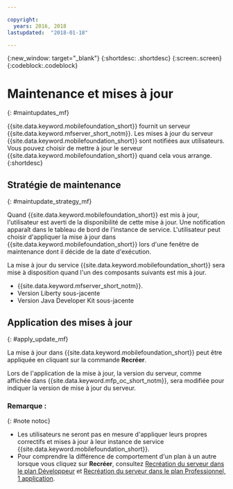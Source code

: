 ```yaml
---

copyright:
  years: 2016, 2018
lastupdated:  "2018-01-18"

---
```


{:new_window: target="_blank"}
{:shortdesc: .shortdesc}
{:screen:.screen}
{:codeblock:.codeblock}

# Maintenance et mises à jour
{: #maintupdates_mf}

{{site.data.keyword.mobilefoundation_short}} fournit un serveur {{site.data.keyword.mfserver_short_notm}}<!-- on {{site.data.keyword.containerlong}} as a container group-->. Les mises à jour du serveur {{site.data.keyword.mobilefoundation_short}} sont notifiées aux utilisateurs. Vous pouvez choisir de mettre à jour le serveur {{site.data.keyword.mobilefoundation_short}} quand cela vous arrange.
{:shortdesc}

## Stratégie de maintenance
{: #maintupdate_strategy_mf}

Quand {{site.data.keyword.mobilefoundation_short}} est mis à jour, l'utilisateur est averti de la disponibilité de cette mise à jour.  Une notification apparaît dans le tableau de bord de l'instance de service. L'utilisateur peut choisir d'appliquer la mise à jour dans {{site.data.keyword.mobilefoundation_short}} lors d'une fenêtre de maintenance dont il décide de la date d'exécution.

La mise à jour du service {{site.data.keyword.mobilefoundation_short}} sera mise à disposition quand l'un des composants suivants est mis à jour.

* {{site.data.keyword.mfserver_short_notm}}.
* Version Liberty sous-jacente
* Version Java Developer Kit sous-jacente


## Application des mises à jour
{: #apply_update_mf}

La mise à jour dans {{site.data.keyword.mobilefoundation_short}} peut être appliquée en cliquant sur la commande **Recréer**.

Lors de l'application de la mise à jour, la version du serveur, comme affichée dans {{site.data.keyword.mfp_oc_short_notm}}, sera modifiée pour indiquer la version de mise à jour du serveur.

### Remarque :
{: #note notoc}

* Les utilisateurs ne seront pas en mesure d'appliquer leurs propres correctifs et mises à jour à leur instance de service {{site.data.keyword.mobilefoundation_short}}.
* Pour comprendre la différence de comportement d'un plan à un autre lorsque vous cliquez
sur **Recréer**, consultez [Recréation du serveur dans le plan Développeur](c_using_mfs_p1.html#recreate_mobilefoundation_p1) et
[Recréation du serveur dans le plan Professionnel, 1 application](c_using_mfs_p2.html#recreate_mobilefoundation_p2).
